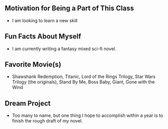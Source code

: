 ## Motivation for Being a Part of This Class
- I am looking to learn a new skill
## Fun Facts About Myself
- I am currently writing a fantasy mixed sci-fi novel.
## Favorite Movie(s)
- Shawshank Redemption, Titanic, Lord of the Rings Trilogy, Star Wars Trilogy (the originals), Stand By Me, Boss Baby, Giant, Gone with the Wind
## Dream Project
- Too many to name, but one thing I hope to accomplish within a year is to finish the rough draft of my novel. 
